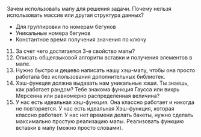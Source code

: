 Зачем использовать мапу для решения задачи. Почему нельзя использовать массив или другая структура данных?
- Для группировки по номерам бегунов
- Уникальные номера бегунов
- Константное время получения значения по ключу
11) За счет чего достигается 3-е свойство мапы?
12) Описать общеязыковой алгоритм вставки и получения элементов в мапе.
13) Нужно быстро и дешево написать нашу хэш-мапу, чтобы она просто работала без использования дополнительных библиотек.
14) Хэш-функция должна выдавать нам уникальные хэши. Ты знаешь, как работает рандом? Тебе знакома функция Гаусса или вихрь Мерсенна или равномерно распределенная величина?
15) У нас есть идеальная хэш-функция. Она классно работает и никогда не повторяется.
У нас есть идеальная Хэш-функция, которая классно работает.
У нас нет времени делать бакеты, нужно сделать максимально простую реализацию мапы.
Реализовать функцию вставки в мапу (можно просто словами).